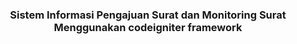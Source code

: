 <h3 align="center">Sistem Informasi Pengajuan Surat dan Monitoring Surat Menggunakan codeigniter framework</h3>
